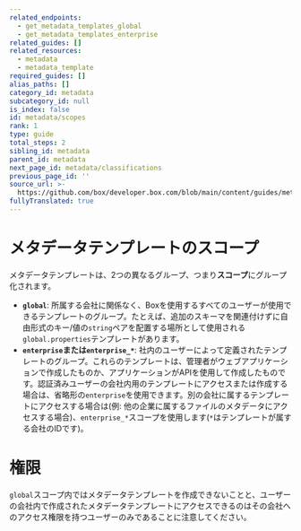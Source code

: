 ```yaml
---
related_endpoints:
  - get_metadata_templates_global
  - get_metadata_templates_enterprise
related_guides: []
related_resources:
  - metadata
  - metadata_template
required_guides: []
alias_paths: []
category_id: metadata
subcategory_id: null
is_index: false
id: metadata/scopes
rank: 1
type: guide
total_steps: 2
sibling_id: metadata
parent_id: metadata
next_page_id: metadata/classifications
previous_page_id: ''
source_url: >-
  https://github.com/box/developer.box.com/blob/main/content/guides/metadata/1-scopes.md
fullyTranslated: true
---
```

# メタデータテンプレートのスコープ

メタデータテンプレートは、2つの異なるグループ、つまり**スコープ**にグループ化されます。

* **`global`**: 所属する会社に関係なく、Boxを使用するすべてのユーザーが使用できるテンプレートのグループ。たとえば、追加のスキーマを関連付けずに自由形式のキー/値の`string`ペアを配置する場所として使用される`global.properties`テンプレートがあります。
* **`enterprise`**または**`enterprise_*`**: 社内のユーザーによって定義されたテンプレートのグループ。これらのテンプレートは、管理者がウェブアプリケーションで作成したものか、アプリケーションがAPIを使用して作成したものです。認証済みユーザーの会社内用のテンプレートにアクセスまたは作成する場合は、省略形の`enterprise`を使用できます。別の会社に属するテンプレートにアクセスする場合は(例: 他の企業に属するファイルのメタデータにアクセスする場合)、`enterprise_*`スコープを使用します(`*`はテンプレートが属する会社のIDです)。

<Message warning>

# 権限

`global`スコープ内ではメタデータテンプレートを作成できないことと、ユーザーの会社内で作成されたメタデータテンプレートにアクセスできるのはその会社へのアクセス権限を持つユーザーのみであることに注意してください。

</Message>
